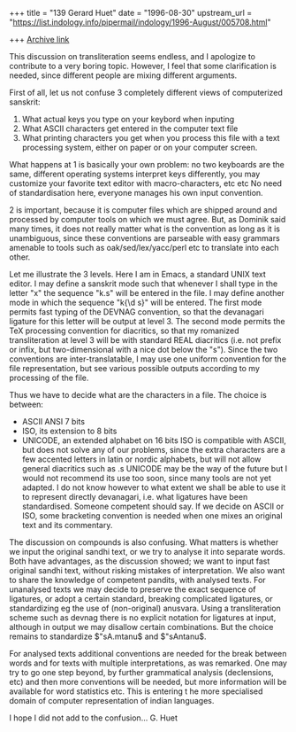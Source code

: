 +++
title = "139 Gerard Huet"
date = "1996-08-30"
upstream_url = "https://list.indology.info/pipermail/indology/1996-August/005708.html"

+++
[Archive link](https://list.indology.info/pipermail/indology/1996-August/005708.html)

This discussion on transliteration seems endless, and I apologize
to contribute to a very boring topic. However, I feel that some
clarification is needed, since different people are mixing different
arguments.

First of all, let us not confuse 3 completely different views of
computerized sanskrit:
1. What actual keys you type on your keybord when inputing
2. What ASCII characters get entered in the computer text file
3. What printing characters you get when you process this file with
a text processing system, either on paper or on your computer screen.

What happens at 1 is basically your own problem: no two keyboards are the same,
different operating systems interpret keys differently, you may customize your
favorite text editor with macro-characters, etc etc 
No need of standardisation here, everyone manages his own input convention.

2 is important, because it is computer files which are shipped around and
processed by computer tools on which we must agree. But, as Dominik said
many times, it does not really matter what is the convention as long as it
is unambiguous, since these conventions are parseable with easy grammars
amenable to tools such as oak/sed/lex/yacc/perl etc to translate into each
other.

Let me illustrate the 3 levels. Here I am in Emacs, a standard
UNIX text editor. I may define a sanskrit mode such that whenever I shall
type in the letter "x" the sequence "k.s" will be entered in the file.
I may define another mode in which the sequence "k{\d s}" will be entered.
The first mode permits fast typing of the DEVNAG convention, so that
the devanagari ligature for this letter will be output at level 3.
The second mode permits the TeX processing convention for diacritics,
so that my romanized transliteration at level 3 will be with standard
REAL diacritics (i.e. not prefix or infix, but two-dimensional with a nice
dot below the "s"). Since the two conventions are inter-translatable,
I may use one uniform convention for the file representation, but see various
possible outputs according to my processing of the file.

Thus we have to decide what are the characters in a file. The choice
is between:
- ASCII ANSI 7 bits
- ISO, its extension to 8 bits
- UNICODE, an extended alphabet on 16 bits
ISO is compatible with ASCII, but does not solve any of our problems,
since the extra characters are a few accented letters in latin or nordic
alphabets, but will not allow general diacritics such as .s
UNICODE may be the way of the future but I would not recommend its use
too soon, since many tools are not yet adapted. I do not know however
to what extent we shall be able to use it to represent directly devanagari,
i.e. what ligatures have been standardised. Someone competent should say.
If we decide on ASCII or ISO, some bracketing convention is needed when 
one mixes an original text and its commentary.

The discussion on compounds is also confusing. What matters is whether
we input the original sandhi text, or we try to analyse it into separate
words. Both have advantages, as the discussion showed; we want to input
fast original sandhi text, without risking mistakes of interpretation.
We also want to share the knowledge of competent pandits, with analysed
texts. For unanalysed texts we may decide to preserve the exact
sequence of ligatures, or adopt a certain standard, breaking complicated
ligatures, or standardizing eg the use of (non-original) anusvara.
Using a transliteration scheme such as devnag there is no explicit
notation for ligatures at input, although in output we may disallow certain 
combinations. But the choice remains to standardize $"sA.mtanu$ and $"sAntanu$.

For analysed texts additional conventions are needed for the break between
words and for texts with multiple interpretations, as was remarked.
One may try to go one step beyond, by further grammatical analysis 
(declensions, etc) and then more conventions will be needed, but more 
information will be available for word statistics etc. This is entering t
he more specialised domain of computer representation of indian languages.

I hope I did not add to the confusion...
G. Huet









